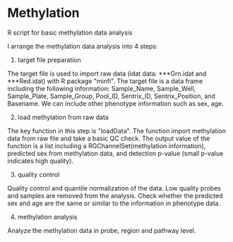 # Methylation
R script for basic methylation data analysis

I arrange the methylation data analysis into 4 steps:

1. target file preparation

The target file is used to import raw data (idat data: ***Grn.idat and ***Red.idat) with R package "minfi".
The target file is a data frame including the following information:
Sample_Name, Sample_Well, Sample_Plate, Sample_Group, Pool_ID, Sentrix_ID, Sentrix_Position, and Basename. 
We can include other phenotype information such as sex, age.

2. load methylation from raw data

The key function in this step is "loadData". The function import methylation data from raw file and take a basic QC check. 
The output value of the function is a list including a RGChannelSet(methylation information), predicted sex from methylation data, and detection p-value (small p-value indicates high quality).

3. quality control

Quality control and quantile normalization of the data. Low quality probes and samples are removed from the analysis. 
Check whether the predicted sex and age are the same or similar to the information in phenotype data. 

4. methylation analysis

Analyze the methylation data in probe, region and pathway level. 

